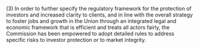 (3) In order to further specify the regulatory framework for the protection of investors and increased clarity to clients, and in line with the overall strategy to foster jobs and growth in the Union through an integrated legal and economic framework that is efficient and treats all actors fairly, the Commission has been empowered to adopt detailed rules to address specific risks to investor protection or to market integrity.